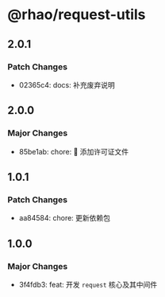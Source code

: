 # @rhao/request-utils

## 2.0.1

### Patch Changes

- 02365c4: docs: 补充废弃说明

## 2.0.0

### Major Changes

- 85be1ab: chore: 🤖 添加许可证文件

## 1.0.1

### Patch Changes

- aa84584: chore: 更新依赖包

## 1.0.0

### Major Changes

- 3f4fdb3: feat: 开发 `request` 核心及其中间件
